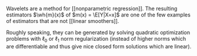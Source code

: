 Wavelets are a method for [[nonparametric regression]]. The resulting estimators $\wh{m}(x)$ of $m(x) = \E[Y|X=x]$ are one of the few examples of estimators that are not [[linear smoothers]]. 

Roughly speaking, they can be generated by solving quadratic optimization problems with $\ell_0$ or $\ell_1$ norm regularization (instead of higher norms which are differentiable and thus give nice closed form solutions which are linear). 